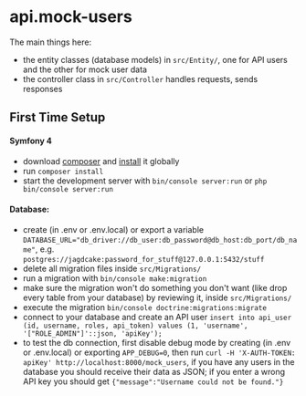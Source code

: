 # api.mock-users
The main things here: 
- the entity classes (database models) in `src/Entity/`, one for API users and the other for mock user data
- the controller class in `src/Controller` handles requests, sends responses

## First Time Setup
#### Symfony 4
- download [composer](https://getcomposer.org/download/) and [install](https://getcomposer.org/doc/00-intro.md#globally) it globally
- run `composer install` 
- start the development server with `bin/console server:run` or `php bin/console server:run`

#### Database:
- create (in .env or .env.local) or export a variable `DATABASE_URL="db_driver://db_user:db_password@db_host:db_port/db_name"`, e.g. `postgres://jagdcake:password_for_stuff@127.0.0.1:5432/stuff`
- delete all migration files inside `src/Migrations/`
- run a migration with `bin/console make:migration`
- make sure the migration won't do something you don't want (like drop every table from your database) by reviewing it, inside `src/Migrations/`
- execute the migration `bin/console doctrine:migrations:migrate`
- connect to your database and create an API user `insert into api_user (id, username, roles, api_token) values (1, 'username', '["ROLE_ADMIN"]'::json, 'apiKey');`
- to test the db connection, first disable debug mode by creating (in .env or .env.local) or exporting `APP_DEBUG=0`, then run `curl -H 'X-AUTH-TOKEN: apiKey' http://localhost:8000/mock_users`, if you have any users in the database you should receive their data as JSON; if you enter a wrong API key you should get `{"message":"Username could not be found."}`
